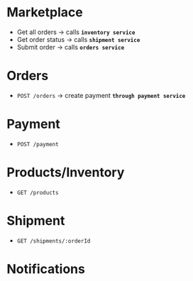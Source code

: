 # Marketplace
- Get all orders -> calls **`inventory service`**
- Get order status -> calls **`shipment service`**
- Submit order -> calls **`orders service`**

# Orders
- `POST /orders` -> create payment **`through payment service`**

# Payment
- `POST /payment`

# Products/Inventory
- `GET /products`

# Shipment
- `GET /shipments/:orderId`

# Notifications
